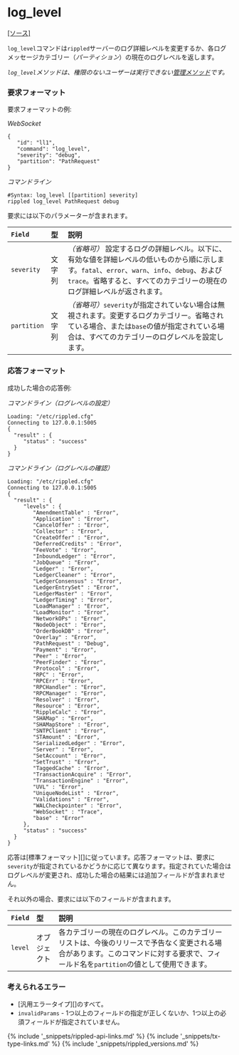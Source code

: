 # log_level
[[ソース]<br>](https://github.com/ripple/rippled/blob/155fcdbcd0b4927152892c8c8be01d9cf62bed68/src/ripple/rpc/handlers/LogLevel.cpp "Source")

`log_level`コマンドは`rippled`サーバーのログ詳細レベルを変更するか、各ログメッセージカテゴリー（_パーティション_）の現在のログレベルを返します。

_`log_level`メソッドは、権限のないユーザーは実行できない[管理メソッド](admin-rippled-methods.html)です。_

### 要求フォーマット
要求フォーマットの例:

<!-- MULTICODE_BLOCK_START -->

*WebSocket*

```
{
   "id": "ll1",
   "command": "log_level",
   "severity": "debug",
   "partition": "PathRequest"
}
```

*コマンドライン*

```
#Syntax: log_level [[partition] severity]
rippled log_level PathRequest debug
```

<!-- MULTICODE_BLOCK_END -->

要求には以下のパラメーターが含まれます。

| `Field`     | 型   | 説明                                           |
|:------------|:-------|:------------------------------------------------------|
| `severity`  | 文字列 | _（省略可）_ 設定するログの詳細レベル。以下に、有効な値を詳細レベルの低いものから順に示します。`fatal`、`error`、`warn`、`info`、`debug`、および`trace`。省略すると、すべてのカテゴリーの現在のログ詳細レベルが返されます。 |
| `partition` | 文字列 | _（省略可）_`severity`が指定されていない場合は無視されます。変更するログカテゴリー。省略されている場合、または`base`の値が指定されている場合は、すべてのカテゴリーのログレベルを設定します。 |

### 応答フォーマット

成功した場合の応答例:

<!-- MULTICODE_BLOCK_START -->

*コマンドライン（ログレベルの設定）*

```
Loading: "/etc/rippled.cfg"
Connecting to 127.0.0.1:5005
{
  "result" : {
     "status" : "success"
  }
}
```

*コマンドライン（ログレベルの確認）*

```
Loading: "/etc/rippled.cfg"
Connecting to 127.0.0.1:5005
{
  "result" : {
     "levels" : {
        "AmendmentTable" : "Error",
        "Application" : "Error",
        "CancelOffer" : "Error",
        "Collector" : "Error",
        "CreateOffer" : "Error",
        "DeferredCredits" : "Error",
        "FeeVote" : "Error",
        "InboundLedger" : "Error",
        "JobQueue" : "Error",
        "Ledger" : "Error",
        "LedgerCleaner" : "Error",
        "LedgerConsensus" : "Error",
        "LedgerEntrySet" : "Error",
        "LedgerMaster" : "Error",
        "LedgerTiming" : "Error",
        "LoadManager" : "Error",
        "LoadMonitor" : "Error",
        "NetworkOPs" : "Error",
        "NodeObject" : "Error",
        "OrderBookDB" : "Error",
        "Overlay" : "Error",
        "PathRequest" : "Debug",
        "Payment" : "Error",
        "Peer" : "Error",
        "PeerFinder" : "Error",
        "Protocol" : "Error",
        "RPC" : "Error",
        "RPCErr" : "Error",
        "RPCHandler" : "Error",
        "RPCManager" : "Error",
        "Resolver" : "Error",
        "Resource" : "Error",
        "RippleCalc" : "Error",
        "SHAMap" : "Error",
        "SHAMapStore" : "Error",
        "SNTPClient" : "Error",
        "STAmount" : "Error",
        "SerializedLedger" : "Error",
        "Server" : "Error",
        "SetAccount" : "Error",
        "SetTrust" : "Error",
        "TaggedCache" : "Error",
        "TransactionAcquire" : "Error",
        "TransactionEngine" : "Error",
        "UVL" : "Error",
        "UniqueNodeList" : "Error",
        "Validations" : "Error",
        "WALCheckpointer" : "Error",
        "WebSocket" : "Trace",
        "base" : "Error"
     },
     "status" : "success"
  }
}
```

<!-- MULTICODE_BLOCK_END -->

応答は[標準フォーマット][]に従っています。応答フォーマットは、要求に`severity`が指定されているかどうかに応じて異なります。指定されていた場合はログレベルが変更され、成功した場合の結果には追加フィールドが含まれません。

それ以外の場合、要求には以下のフィールドが含まれます。

| `Field` | 型   | 説明                                               |
|:--------|:-------|:----------------------------------------------------------|
| `level` | オブジェクト | 各カテゴリーの現在のログレベル。このカテゴリーリストは、今後のリリースで予告なく変更される場合があります。このコマンドに対する要求で、フィールド名を`partition`の値として使用できます。 |

### 考えられるエラー

* [汎用エラータイプ][]のすべて。
* `invalidParams` - 1つ以上のフィールドの指定が正しくないか、1つ以上の必須フィールドが指定されていません。

<!--{# common link defs #}-->
{% include '_snippets/rippled-api-links.md' %}
{% include '_snippets/tx-type-links.md' %}
{% include '_snippets/rippled_versions.md' %}
